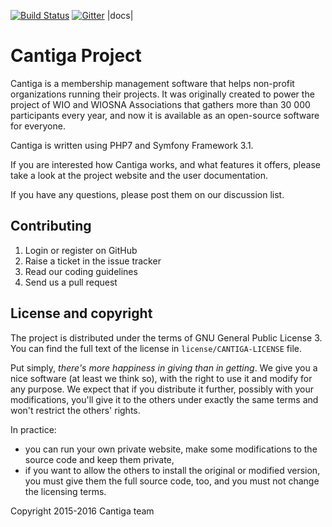 [![Build Status](https://travis-ci.org/zyxist/cantiga.svg?branch=master)](https://travis-ci.org/zyxist/cantiga)
[![Gitter](https://badges.gitter.im/atoum/atoum.svg)](https://gitter.im/zyxist/cantiga?utm_source=badge&utm_medium=badge&utm_campaign=pr-badge)
|docs|

Cantiga Project
===============

Cantiga is a membership management software that helps non-profit organizations running their projects. It was originally created to power
the project of WIO and WIOSNA Associations that gathers more than 30 000 participants every year, and now it is available as an open-source
software for everyone.

Cantiga is written using PHP7 and Symfony Framework 3.1.

If you are interested how Cantiga works, and what features it offers, please take a look at the project website and the user documentation.

If you have any questions, please post them on our discussion list.

Contributing
------------

1. Login or register on GitHub
2. Raise a ticket in the issue tracker
3. Read our coding guidelines
4. Send us a pull request

License and copyright
---------------------

The project is distributed under the terms of GNU General Public License 3. You can find the full text of the license
in `license/CANTIGA-LICENSE` file.

Put simply, *there's more happiness in giving than in getting*. We give you a nice software (at least we think so), with the right to use it
and modify for any purpose. We expect that if you distribute it further, possibly with your modifications, you'll give it
to the others under exactly the same terms and won't restrict the others' rights.

In practice:
 - you can run your own private website, make some modifications to the source code and keep them private,
 - if you want to allow the others to install the original or modified version, you must give them the full source code, too,
   and you must not change the licensing terms.

Copyright 2015-2016 Cantiga team
